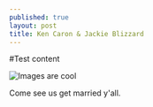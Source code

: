 ```yaml
---
published: true
layout: post
title: Ken Caron & Jackie Blizzard
---
```

#Test content

![Images are cool](HTTP://placehold.it/100x100)

Come see us get married y'all.